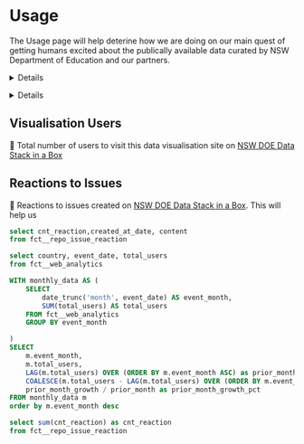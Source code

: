 
# Usage

<Alert status="info">
The Usage page will help deterine how we are doing on our main quest of getting humans excited about the publically available data curated by NSW Department of Education and our partners.
</Alert>



<BigValue
  data={fct__web_analytics_monthly}
  value=total_users
  title="Visualisation Users"
  sparkline=event_month
  comparison=prior_month_growth_pct
  comparisonFmt=pct1
  comparisonTitle="vs. Last Month"
/>

<Details title="Definitions">

    Users who visit this website.

    *Calculation:*
    Sum of the Users who visit this website

    *Source:*
    google analytics

</Details>

<BigValue
  data={fct__repo_issue_reaction_total}
  value=cnt_reaction
  title="Reactions to Issues"
/>

<Details title="Definitions">

    Reactions such as thumbs up, emojies ect. are recorded on each issue raised against the code repository https://github.com/wisemuffin/nsw-doe-data-stack-in-a-box. This will help understand user engagement

    *Calculation:*
    Sum of reactions to issues raised

    *Source:*
    github

</Details>

## Visualisation Users
📝 Total number of users to visit this data visualisation site on [NSW DOE Data Stack in a Box](https://github.com/wisemuffin/nsw-doe-data-stack-in-a-box/tree/main)

<BarChart
    data={fct__web_analytics}
    x=event_date
    y=total_users
    series=country
    title="Visualisation Users"
/>

## Reactions to Issues
📝 Reactions to issues created on [NSW DOE Data Stack in a Box](https://github.com/wisemuffin/nsw-doe-data-stack-in-a-box/tree/main). This will help us

<CalendarHeatmap
    data={fct__repo_issue_reaction}
    date=created_at_date
    value=cnt_reaction
    title="Reactions to Issues"
    subtitle="Daily Reactions"
/>








```sql fct__repo_issue_reaction
select cnt_reaction,created_at_date, content
from fct__repo_issue_reaction
```

```sql fct__web_analytics
select country, event_date, total_users
from fct__web_analytics
```

```sql fct__web_analytics_monthly
WITH monthly_data AS (
    SELECT
        date_trunc('month', event_date) AS event_month,
        SUM(total_users) AS total_users
    FROM fct__web_analytics
    GROUP BY event_month

)
SELECT
    m.event_month,
    m.total_users,
    LAG(m.total_users) OVER (ORDER BY m.event_month ASC) as prior_month,
    COALESCE(m.total_users - LAG(m.total_users) OVER (ORDER BY m.event_month), 0) AS prior_month_growth,
    prior_month_growth / prior_month as prior_month_growth_pct
FROM monthly_data m
order by m.event_month desc
```

```sql fct__repo_issue_reaction_total
select sum(cnt_reaction) as cnt_reaction
from fct__repo_issue_reaction
```
